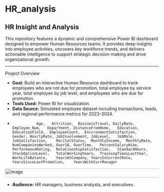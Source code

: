 # HR_analysis
## HR Insight and Analysis
This repository features a dynamic and comprehensive Power BI dashboard designed to empower Human Resources teams. It provides deep insights into employee activities, uncovers key workforce trends, and delivers actionable intelligence to support strategic decision-making and drive organizational growth.

---

Project Overview

- **Goal:** Build an interactive Human Resource dashboard to track employees who are not due for promotion, total employee by service year, total employee by job level, and                 employees who are due for promotion.
- **Tools Used:** Power BI for visualization.
- **Data Source:** Simulated employee dataset including transactions, leads, and regional performance metrics for 2023–2024.
-                Age,	Attrition,	BusinessTravel,	DailyRate,	Employee_Num,	Department,	DistanceFromHome,	Education, EducationField,	EmployeeCount,	EnvironmentSatisfaction,	Gender,	HourlyRate,	JobInvolvement,	JobLevel,	JobRole,	JobSatisfaction,	MaritalStatus,	MonthlyIncome,	MonthlyRate,	NumCompaniesWorked,	Over18,	OverTime,	PercentSalaryHike,	PerformanceRating,	RelationshipSatisfaction,	StandardHours,	StockOptionLevel,	TotalWorkingYears,	TrainingTimesLastYear,	WorkLifeBalance,	YearsAtCompany,	YearsInCurrentRole,	YearsSinceLastPromotion,	YearsWithCurrManager
<img width="3615" height="30" alt="image" src="https://github.com/user-attachments/assets/1880c949-3334-4c6f-8b53-8ec4aaf8538a" />

- **Audience:** HR managers, business analysts, and executives.

